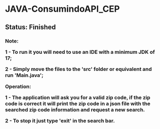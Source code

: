 <h1> JAVA-ConsumindoAPI_CEP

<h2>Status: Finished</h2>

<h3>
Note:
<p>1 - To run it you will need to use an IDE with a minimum JDK of 17;
<p>2 - Simply move the files to the 'src' folder or equivalent and run 'Main.java';</p>

Operation:

<p>1 - The application will ask you for a valid zip code, if the zip code is correct it will print the zip code in a json file with the searched zip code information and request a new search.</p>
<p>2 - To stop it just type 'exit' in the search bar.</p>
</h3>
